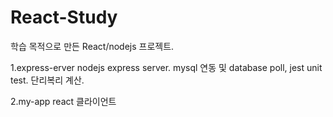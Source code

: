 # React-Study

학습 목적으로 만든 React/nodejs 프로젝트.

1.express-erver
  nodejs express server. 
  mysql 연동 및 database poll, jest unit test. 단리복리 계산.
  
2.my-app
  react 클라이언트 
